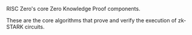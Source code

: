 RISC Zero's core Zero Knowledge Proof components.

These are the core algorithms that prove and verify the execution of zk-STARK circuits.
